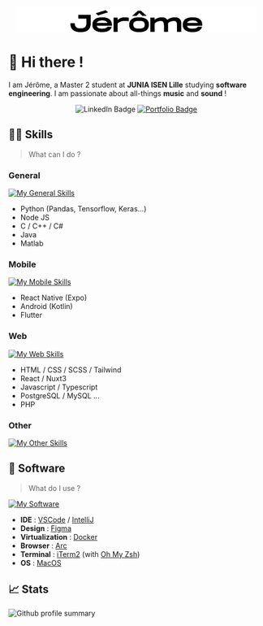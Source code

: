 <!-- @format -->
<div align="center">
    <picture>
        <source media="(prefers-color-scheme: dark)" srcset="./jerome_dark.gif" height="50"/>
        <source media="(prefers-color-scheme: light)" srcset="./jerome_light.gif" height="50"/>
        <img alt="Jairaume Banner" src="./jerome_light.gif" height="50"/>
    </picture>
</div>

# 👋 Hi there !

I am Jérôme, a Master 2 student at **JUNIA ISEN Lille** studying **software engineering**. 
I am passionate about all-things **music** and **sound** !

<div align="center" style="displaay:flex;>
  <a title="My LinkedIn" href="https://www.linkedin.com/in/jeromerascle/">
    <img src="https://img.shields.io/badge/LinkedIn-blue?style=for-the-badge&logo=linkedin&logoColor=white" alt="LinkedIn Badge"/>
  </a>
  <a title="My portfolio website" href="https://www.rasclejero.me">
    <img src="https://img.shields.io/badge/My%20portfolio-DD773F?style=for-the-badge&logo=nuxtdotjs&logoColor=ffffff" alt="Portfolio Badge"/>
  </a>
</div>

## 🧑‍💻 Skills

> What can I do ?

### General

[![My General Skills](https://skillicons.dev/icons?i=python,nodejs,cs,java,matlab)](https://skillicons.dev)

-   Python (Pandas, Tensorflow, Keras...)
-   Node JS
-   C / C++ / C#
-   Java
-   Matlab

### Mobile

[![My Mobile Skills](https://skillicons.dev/icons?i=react,kotlin,flutter)](https://skillicons.dev)

-   React Native (Expo)
-   Android (Kotlin)
-   Flutter

### Web

[![My Web Skills](https://skillicons.dev/icons?i=tailwind,react,nuxt,typescript,postgresql,php)](https://skillicons.dev)

-   HTML / CSS / SCSS / Tailwind
-   React / Nuxt3
-   Javascript / Typescript
-   PostgreSQL / MySQL ...
-   PHP

### Other

[![My Other Skills](https://skillicons.dev/icons?i=git,vercel,supabase,raspberrypi,arduino)](https://skillicons.dev)

## 👾 Software

> What do I use ?

[![My Software](https://skillicons.dev/icons?i=vscode,idea,figma,docker)](https://skillicons.dev)

-   **IDE** : [VSCode](https://code.visualstudio.com/) / [IntelliJ](https://www.jetbrains.com/idea/)
-   **Design** : [Figma](https://figma.com)
-   **Virtualization** : [Docker](https://www.docker.com/)
-   **Browser** : [Arc](https://arc.net/)
-   **Terminal** : [iTerm2](https://iterm2.com/) (with [Oh My Zsh](https://ohmyz.sh/))
-   **OS** : [MacOS](https://www.apple.com/macos/)

## 📈 Stats

![Github profile summary](http://github-profile-summary-cards.vercel.app/api/cards/profile-details?username=jairaume&theme=github)
